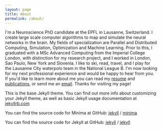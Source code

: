 ```yaml
---
layout: page
title: About
permalink: /about/
---
```


I'm a Neuroscience PhD candidate at the EPFL in Lausanne, Switzerland.  I create large scale computer algorithms to map and simulate the neural networks in the brain. My fields of specialization are Parallel and Distributed Computing, Simulation, Optimization and Machine Learning. Prior to this, I graduated with a MSc Advanced Computing from the Imperial College London, with distinction for my research project, and I worked in London, Sao Paulo, New York and Slovenia. I like to ski, read, travel, and I play for the Lausanne City waterpolo team in the National League B. I'm now looking for my next professional experience and would be happy to hear from you.  If you'd like to learn more about me you can read my <a href="cv.pdf">resume</a> and <a href="https://scholar.google.ch/citations?user=pirWLLgAAAAJ">publications</a>, or send me an <a href="mailto:bruno@magalhaes.pro?subject=Hello">email</a>. Thanks for visiting my page!

This is the base Jekyll theme. You can find out more info about customizing your Jekyll theme, as well as basic Jekyll usage documentation at [jekyllrb.com](https://jekyllrb.com/)

You can find the source code for Minima at GitHub:
[jekyll][jekyll-organization] /
[minima](https://github.com/jekyll/minima)

You can find the source code for Jekyll at GitHub:
[jekyll][jekyll-organization] /
[jekyll](https://github.com/jekyll/jekyll)


[jekyll-organization]: https://github.com/jekyll
